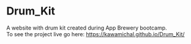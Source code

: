 # Drum_Kit
A website with drum kit created during App Brewery bootcamp.<br/>
To see the project live go here: https://kawamichal.github.io/Drum_Kit/
